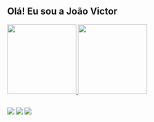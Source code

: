 ## Olá! Eu sou a João Victor
 <div>
  <a href="https://github.com/JVictor-CC">
  <img height="160em" src="https://github-readme-stats.vercel.app/api?username=JVictor-CC&show_icons=true&theme=dracula&include_all_commits=true&count_private=true"/>
  <img height="160em" src="https://github-readme-stats.vercel.app/api/top-langs/?username=JVictor-CC&layout=compact&langs_count=7&theme=dracula"/>
</div>

 ##
 
 <div>
  <a href="https://instagram.com/jv_bolshoi" target="_blank"><img src="https://img.shields.io/badge/-Instagram-%23E4405F?style=for-the-badge&logo=instagram&logoColor=white" target="_blank"></a>
  <a href="https://discord.gg/" target="_blank"><img src="https://img.shields.io/badge/Discord-7289DA?style=for-the-badge&logo=discord&logoColor=white" target="_blank"></a> 
  <a href = "mailto:labosking@gmail.com"><img src="https://img.shields.io/badge/-Gmail-%23333?style=for-the-badge&logo=gmail&logoColor=white" target="_blank"></a>
</div>
